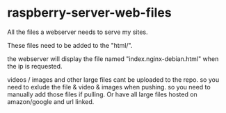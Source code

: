 # raspberry-server-web-files

All the files a webserver needs to serve my sites.

These files need to be added to the "html/".

the webserver will display the file named "index.nginx-debian.html" when the ip is requested.

videos / images and other large files cant be uploaded to the repo.
so you need to exlude the file & video & images when pushing.
so you need to manually add those files if pulling. Or
have all large files hosted on amazon/google and url linked.
